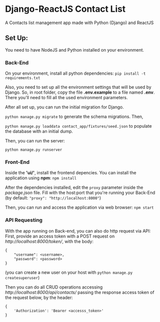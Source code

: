 # Django-ReactJS Contact List

A Contacts list management app made with Python (Django) and ReactJS

## Set Up:
You need to have NodeJS and Python installed on your environment.

### Back-End
On your environment, install all python dependencies:
`pip install -t requirements.txt`

Also, you need to set up all the environment settings that will be used by Django. So, in root folder, copy the file **.env.example** to a file named **.env**. There you'll need to fill all the used environment parameters.

After all set up, you can run the initial migration for Django.

`python manage.py migrate`
to generate the schema migrations. Then,

`python manage.py loaddata contact_app/fixtures/seed.json`
to populate the database with an initial dump.

Then, you can run the server:

`python manage.py runserver`

### Front-End

Inside the **'ui/'**, install the frontend depencies. You can install the application using **npm**:
`npm install`

After the dependencies installed, edit the `proxy` parameter inside the *package.json* file. Fill with the host:port that you're running your Back-End (by default: `"proxy": "http://localhost:8000"`)

Then, you can run and access the application via web browser:
`npm start`

### API Requesting
With the app running on Back-end, you can also do http request via API:
First, provide an access token with a POST request on *http://localhost:8000/token/*, with the body:
```
{
    "username": <username>,
    "password": <password>
}
```
(you can create a new user on your host with `python manage.py createsuperuser`)

Then you can do all CRUD operations accessing *http://localhost:8000/api/contacts/* passing the response access token of the request below, by the header:
```
{
	'Authorization': 'Bearer <accesss_token>'
}
```
